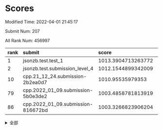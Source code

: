 # Scores

Modified Time: 2022-04-01 21:45:17

Submit Num: 207

All Rank Num: 456997

| rank |               submit               |       score        |       sigma        | pk_num |
| :--- | :--------------------------------- | :----------------- | :----------------- | :----- |
| 1    | jsonzb.test.test_1                 | 1013.3904713263772 | 0.8157487177956065 | 8832   |
| 2    | jsonzb.test.submission_level_4     | 1012.1544899342009 | 0.8193901860678667 | 8830   |
| 10   | cpp.21_12_24.submission-2b2ea0d7   | 1010.95535979353   | 0.7790844193712614 | 8824   |
| 79   | cpp.2022_01_09.submission-5b0e3de2 | 1003.4858781813919 | 0.721181933002894  | 8835   |
| 86   | cpp.2022_01_09.submission-816672bd | 1003.3266823906204 | 0.7231850755613296 | 8830   |


<details>
<summary>全部</summary>

| rank |                 submit                 |       score        |       sigma        | pk_num |
| :--- | :------------------------------------- | :----------------- | :----------------- | :----- |
| 1    | jsonzb.test.test_1                     | 1013.3904713263772 | 0.8157487177956065 | 8832   |
| 2    | jsonzb.test.submission_level_4         | 1012.1544899342009 | 0.8193901860678667 | 8830   |
| 3    | gobigger.level_3.submission_level_3_13 | 1012.1311739917209 | 0.7778206203565895 | 8828   |
| 4    | gobigger.level_3.submission_level_3_48 | 1012.0629642728385 | 0.7724606443262689 | 8831   |
| 5    | gobigger.level_3.submission_level_3_16 | 1011.586905607087  | 0.7859835247217057 | 8833   |
| 6    | gobigger.level_3.submission_level_3_9  | 1011.566051130643  | 0.7748782134212888 | 8830   |
| 7    | gobigger.level_3.submission_level_3_20 | 1011.560550284894  | 0.7580873974965728 | 8833   |
| 8    | gobigger.level_3.submission_level_3_25 | 1011.37465716623   | 0.7538563883805747 | 8834   |
| 9    | gobigger.level_3.submission_level_3_41 | 1010.9881118033006 | 0.7530571278505211 | 8836   |
| 10   | cpp.21_12_24.submission-2b2ea0d7       | 1010.95535979353   | 0.7790844193712614 | 8824   |
| 11   | gobigger.level_3.submission_level_3_26 | 1010.8339230667145 | 0.8026261882654669 | 8831   |
| 12   | gobigger.level_3.submission_level_3_38 | 1010.8191926933596 | 0.7563347009317929 | 8828   |
| 13   | gobigger.level_3.submission_level_3_37 | 1010.6676870482139 | 0.7643130561844219 | 8827   |
| 14   | gobigger.level_3.submission_level_3_36 | 1010.614419987184  | 0.7952810648003167 | 8829   |
| 15   | gobigger.level_3.submission_level_3_7  | 1010.5919691792285 | 0.7895423114093871 | 8831   |
| 16   | gobigger.level_3.submission_level_3_1  | 1010.5622058592977 | 0.7727949587458468 | 8831   |
| 17   | gobigger.level_3.submission_level_3_0  | 1010.431647996188  | 0.7504788441075757 | 8830   |
| 18   | gobigger.level_3.submission_level_3_31 | 1010.4142026244517 | 0.7614500877355901 | 8831   |
| 19   | gobigger.level_3.submission_level_3_39 | 1010.236858585192  | 0.7472145077646265 | 8825   |
| 20   | gobigger.level_3.submission_level_3_12 | 1010.235487139088  | 0.7591228570028863 | 8832   |
| 21   | gobigger.level_3.submission_level_3_45 | 1010.1843720359368 | 0.7573610309697565 | 8835   |
| 22   | gobigger.level_3.submission_level_3_11 | 1010.18374284332   | 0.7455991823614021 | 8831   |
| 23   | gobigger.level_3.submission_level_3_47 | 1010.1547113278381 | 0.7670461282988581 | 8835   |
| 24   | gobigger.level_3.submission_level_3_28 | 1010.1135389418159 | 0.7521918188202928 | 8831   |
| 25   | gobigger.level_3.submission_level_3_2  | 1010.0422377734538 | 0.7603235882174727 | 8831   |
| 26   | gobigger.level_3.submission_level_3_30 | 1009.9800196312243 | 0.7570389562964015 | 8830   |
| 27   | gobigger.level_3.submission_level_3_34 | 1009.9553949094579 | 0.7556379075340711 | 8827   |
| 28   | gobigger.level_3.submission_level_3_8  | 1009.9387374349557 | 0.7416305587253302 | 8830   |
| 29   | gobigger.level_3.submission_level_3_29 | 1009.9200268202266 | 0.7666825649595962 | 8831   |
| 30   | gobigger.level_3.submission_level_3_3  | 1009.9173602600534 | 0.7585357917323721 | 8829   |
| 31   | gobigger.level_3.submission_level_3_15 | 1009.8956491974883 | 0.7525996048514265 | 8828   |
| 32   | gobigger.level_3.submission_level_3_32 | 1009.8447626182352 | 0.7607796412840149 | 8834   |
| 33   | gobigger.level_3.submission_level_3_4  | 1009.8413822502898 | 0.7546898118686572 | 8836   |
| 34   | gobigger.level_3.submission_level_3_35 | 1009.8329408203934 | 0.739178612765019  | 8834   |
| 35   | gobigger.level_3.submission_level_3_14 | 1009.7524494927861 | 0.7414318134636204 | 8834   |
| 36   | gobigger.level_3.submission_level_3_10 | 1009.7248772089529 | 0.747137720044697  | 8833   |
| 37   | gobigger.level_3.submission_level_3_23 | 1009.7212168992725 | 0.737487289827651  | 8830   |
| 38   | gobigger.level_3.submission_level_3_6  | 1009.7133495945416 | 0.770285952803131  | 8831   |
| 39   | gobigger.level_3.submission_level_3_27 | 1009.6673260111303 | 0.7602210373118784 | 8829   |
| 40   | gobigger.level_3.submission_level_3_5  | 1009.5937786546252 | 0.7643476317077711 | 8832   |
| 41   | gobigger.level_3.submission_level_3_24 | 1009.5685450494756 | 0.7493888215114871 | 8830   |
| 42   | gobigger.level_3.submission_level_3_49 | 1009.566259898654  | 0.762403959542732  | 8831   |
| 43   | gobigger.level_3.submission_level_3_44 | 1009.5226592249304 | 0.7629136859116454 | 8825   |
| 44   | gobigger.level_3.submission_level_3_22 | 1009.4948608163706 | 0.7639484911510226 | 8835   |
| 45   | gobigger.level_3.submission_level_3_21 | 1009.3901867396605 | 0.7403937040534566 | 8833   |
| 46   | gobigger.level_3.submission_level_3_19 | 1009.3150049318655 | 0.7582555152496382 | 8830   |
| 47   | gobigger.level_3.submission_level_3_46 | 1009.2711367041094 | 0.7581065186475237 | 8830   |
| 48   | gobigger.level_3.submission_level_3_40 | 1009.2708941872581 | 0.7489126838046594 | 8834   |
| 49   | gobigger.level_3.submission_level_3_33 | 1008.9306540356963 | 0.7471942216722011 | 8829   |
| 50   | gobigger.level_3.submission_level_3_18 | 1008.7949888150881 | 0.7543500695989023 | 8832   |
| 51   | gobigger.level_3.submission_level_3_43 | 1008.6035161891472 | 0.7517501900071472 | 8833   |
| 52   | gobigger.level_3.submission_level_3_42 | 1008.1624825623237 | 0.7429986255469587 | 8830   |
| 53   | gobigger.level_3.submission_level_3_17 | 1007.6891505006247 | 0.7294418842834081 | 8832   |
| 54   | gobigger.level_1.submission_level_1_41 | 1004.593296916239  | 0.7247007091144179 | 8833   |
| 55   | gobigger.level_1.submission_level_1_22 | 1004.3817840577908 | 0.7170114716574443 | 8830   |
| 56   | gobigger.level_1.submission_level_1_35 | 1004.3514312215582 | 0.7256532806678094 | 8832   |
| 57   | gobigger.level_1.submission_level_1_28 | 1004.3419241489003 | 0.7167461695852161 | 8832   |
| 58   | gobigger.level_1.submission_level_1_43 | 1004.2676485329196 | 0.7161078600534263 | 8829   |
| 59   | gobigger.level_1.submission_level_1_0  | 1004.2490737609317 | 0.7191044574174645 | 8832   |
| 60   | gobigger.level_1.submission_level_1_36 | 1004.2471196821252 | 0.7261178393520675 | 8832   |
| 61   | gobigger.level_1.submission_level_1_47 | 1004.0985540827623 | 0.7263247248346557 | 8830   |
| 62   | gobigger.level_1.submission_level_1_29 | 1004.023611336276  | 0.7153711888179671 | 8836   |
| 63   | gobigger.level_1.submission_level_1_24 | 1004.0111687562905 | 0.7086697455223214 | 8836   |
| 64   | gobigger.level_1.submission_level_1_33 | 1003.95849882625   | 0.7159900970627956 | 8829   |
| 65   | gobigger.level_1.submission_level_1_44 | 1003.9180366469869 | 0.7194969977225667 | 8831   |
| 66   | gobigger.level_1.submission_level_1_38 | 1003.9024876917324 | 0.7187265743616162 | 8833   |
| 67   | gobigger.level_1.submission_level_1_39 | 1003.899934513139  | 0.7237448305362473 | 8832   |
| 68   | gobigger.level_1.submission_level_1_26 | 1003.8910454593606 | 0.7158962713951537 | 8832   |
| 69   | gobigger.level_1.submission_level_1_18 | 1003.7175727437617 | 0.7156257875386819 | 8833   |
| 70   | gobigger.level_1.submission_level_1_37 | 1003.703873996417  | 0.7114859102738305 | 8830   |
| 71   | gobigger.level_1.submission_level_1_32 | 1003.68885483249   | 0.7157515463205402 | 8828   |
| 72   | gobigger.level_1.submission_level_1_46 | 1003.6871776705568 | 0.7136827629752561 | 8831   |
| 73   | gobigger.level_1.submission_level_1_25 | 1003.6395200490813 | 0.7238198758868853 | 8826   |
| 74   | gobigger.level_1.submission_level_1_21 | 1003.6140700567904 | 0.7171050292587707 | 8832   |
| 75   | gobigger.level_1.submission_level_1_23 | 1003.5382180546337 | 0.6994879210564442 | 8836   |
| 76   | gobigger.level_1.submission_level_1_16 | 1003.5190448978846 | 0.7214437248479648 | 8829   |
| 77   | gobigger.level_1.submission_level_1_9  | 1003.513703814683  | 0.7211654984474722 | 8828   |
| 78   | gobigger.level_1.submission_level_1_8  | 1003.5022742806532 | 0.7226513751604502 | 8833   |
| 79   | cpp.2022_01_09.submission-5b0e3de2     | 1003.4858781813919 | 0.721181933002894  | 8835   |
| 80   | gobigger.level_1.submission_level_1_40 | 1003.4802673796481 | 0.6992854716716611 | 8832   |
| 81   | gobigger.level_1.submission_level_1_30 | 1003.4587836120969 | 0.7186789236902804 | 8832   |
| 82   | gobigger.level_1.submission_level_1_19 | 1003.3875618907633 | 0.708430726006836  | 8833   |
| 83   | gobigger.level_1.submission_level_1_11 | 1003.3432070996314 | 0.7209301461173849 | 8833   |
| 84   | gobigger.level_1.submission_level_1_34 | 1003.3336358843228 | 0.7150212239841189 | 8830   |
| 85   | gobigger.level_1.submission_level_1_5  | 1003.3318595838404 | 0.7131762241656027 | 8831   |
| 86   | cpp.2022_01_09.submission-816672bd     | 1003.3266823906204 | 0.7231850755613296 | 8830   |
| 87   | gobigger.level_1.submission_level_1_20 | 1003.3201723944708 | 0.7174471573183164 | 8830   |
| 88   | gobigger.level_1.submission_level_1_31 | 1003.2850362126029 | 0.7134943246997987 | 8827   |
| 89   | gobigger.level_1.submission_level_1_13 | 1003.2596325304165 | 0.7125988786024515 | 8823   |
| 90   | gobigger.level_1.submission_level_1_48 | 1003.0531177108911 | 0.7016239574616037 | 8827   |
| 91   | gobigger.level_1.submission_level_1_49 | 1003.0396320697198 | 0.7111398415408723 | 8831   |
| 92   | gobigger.level_1.submission_level_1_42 | 1003.0160655820315 | 0.71485295932774   | 8830   |
| 93   | gobigger.level_1.submission_level_1_27 | 1002.996849536578  | 0.7225248891081919 | 8831   |
| 94   | gobigger.level_1.submission_level_1_4  | 1002.9959872119094 | 0.7170709465285652 | 8835   |
| 95   | gobigger.level_1.submission_level_1_15 | 1002.9883238246736 | 0.7109116330057788 | 8830   |
| 96   | gobigger.level_1.submission_level_1_12 | 1002.9405868575338 | 0.7199471233325474 | 8831   |
| 97   | gobigger.level_1.submission_level_1_2  | 1002.9316740994358 | 0.7145055962399677 | 8826   |
| 98   | gobigger.level_1.submission_level_1_45 | 1002.8137120187703 | 0.7103487988170778 | 8833   |
| 99   | gobigger.level_1.submission_level_1_7  | 1002.7801797853894 | 0.7206055194196543 | 8832   |
| 100  | gobigger.level_1.submission_level_1_1  | 1002.7193131460529 | 0.7174726155230604 | 8828   |
| 101  | gobigger.level_1.submission_level_1_6  | 1002.5884228428847 | 0.7121471987661913 | 8832   |
| 102  | gobigger.level_1.submission_level_1_3  | 1002.5563752841794 | 0.7214312253227172 | 8835   |
| 103  | gobigger.level_1.submission_level_1_14 | 1002.417016351349  | 0.7197357973144375 | 8830   |
| 104  | gobigger.level_1.submission_level_1_10 | 1002.3733790397113 | 0.7049955337500101 | 8829   |
| 105  | gobigger.level_1.submission_level_1_17 | 1002.3125571429861 | 0.7150927962283989 | 8832   |
| 106  | gobigger.random.submission_random_42   | 997.967901971035   | 0.711613053408329  | 8834   |
| 107  | gobigger.random.submission_random_38   | 997.6772653204132  | 0.7017607818771145 | 8829   |
| 108  | gobigger.random.submission_random_35   | 997.0045974636594  | 0.70455091439777   | 8834   |
| 109  | gobigger.random.submission_random_1    | 996.9967536506724  | 0.7159327712254147 | 8829   |
| 110  | gobigger.random.submission_random_30   | 996.7639614048779  | 0.7203267820332978 | 8830   |
| 111  | gobigger.random.submission_random_48   | 996.7592158879803  | 0.709216284478882  | 8832   |
| 112  | gobigger.random.submission_random_11   | 996.6522313351344  | 0.708734273094149  | 8832   |
| 113  | gobigger.random.submission_random_45   | 996.6455382011811  | 0.7066859882300748 | 8830   |
| 114  | gobigger.random.submission_random_26   | 996.4974197222913  | 0.708948651803364  | 8835   |
| 115  | gobigger.random.submission_random_20   | 996.4652353016883  | 0.7035048672212418 | 8831   |
| 116  | gobigger.random.submission_random_39   | 996.4557079755738  | 0.7146938882450783 | 8825   |
| 117  | gobigger.random.submission_random_18   | 996.4544460082758  | 0.7214985168780848 | 8832   |
| 118  | gobigger.random.submission_random_7    | 996.4106477965737  | 0.7048583968269128 | 8832   |
| 119  | gobigger.random.submission_random_10   | 996.3431930044899  | 0.7194287869351614 | 8831   |
| 120  | gobigger.random.submission_random_9    | 996.3244730843978  | 0.7262380891087562 | 8833   |
| 121  | gobigger.random.submission_random_15   | 996.2456206663891  | 0.7119164016589351 | 8832   |
| 122  | gobigger.random.submission_random_17   | 996.2297389010625  | 0.691440501473727  | 8830   |
| 123  | gobigger.random.submission_random_31   | 996.2204642026055  | 0.6946300936757068 | 8830   |
| 124  | gobigger.random.submission_random_22   | 996.2174784421464  | 0.7112403586300119 | 8829   |
| 125  | gobigger.random.submission_random_2    | 996.1379152167767  | 0.7185754985109799 | 8832   |
| 126  | gobigger.random.submission_random_6    | 996.0712872928091  | 0.7052772399390982 | 8829   |
| 127  | gobigger.random.submission_random_29   | 995.9937421967369  | 0.702220114865909  | 8832   |
| 128  | gobigger.random.submission_random_49   | 995.9915428038404  | 0.7215782556389527 | 8832   |
| 129  | gobigger.random.submission_random_32   | 995.988786348391   | 0.7078530013171235 | 8830   |
| 130  | gobigger.random.submission_random_28   | 995.9590504399764  | 0.7078432924214597 | 8832   |
| 131  | gobigger.random.submission_random_5    | 995.9434463210337  | 0.7234545906613025 | 8829   |
| 132  | gobigger.random.submission_random_43   | 995.9029732156556  | 0.7226241401107046 | 8830   |
| 133  | gobigger.random.submission_random_27   | 995.902254294296   | 0.7076901658897455 | 8828   |
| 134  | gobigger.random.submission_random_21   | 995.9001477798677  | 0.7159265780155954 | 8837   |
| 135  | gobigger.random.submission_random_36   | 995.8694844193734  | 0.7023889652598295 | 8828   |
| 136  | gobigger.random.submission_random_37   | 995.817246376141   | 0.718589373729827  | 8829   |
| 137  | gobigger.random.submission_random_25   | 995.7765107932491  | 0.7068796685071511 | 8832   |
| 138  | gobigger.random.submission_random_47   | 995.7716131461891  | 0.7143608238369468 | 8831   |
| 139  | gobigger.random.submission_random_40   | 995.7709868866597  | 0.717246247273601  | 8834   |
| 140  | gobigger.random.submission_random_4    | 995.7443170800351  | 0.7086184238546737 | 8830   |
| 141  | gobigger.random.submission_random_12   | 995.7070334747954  | 0.7281157003938504 | 8832   |
| 142  | gobigger.random.submission_random_13   | 995.6482092588367  | 0.7189966453643067 | 8829   |
| 143  | gobigger.random.submission_random_16   | 995.6336173355635  | 0.7178956284163502 | 8832   |
| 144  | gobigger.random.submission_random_44   | 995.6280581516213  | 0.7141744513528769 | 8832   |
| 145  | gobigger.random.submission_random_23   | 995.5130723727727  | 0.7103040732915965 | 8827   |
| 146  | gobigger.random.submission_random_8    | 995.4702405787713  | 0.7331477716286331 | 8833   |
| 147  | gobigger.random.submission_random_46   | 995.3537292646528  | 0.7188183582909893 | 8827   |
| 148  | gobigger.random.submission_random_19   | 995.3523963221629  | 0.7107685718588492 | 8833   |
| 149  | gobigger.random.submission_random_3    | 995.3450854763364  | 0.712381242644834  | 8834   |
| 150  | gobigger.random.submission_random_0    | 995.1972205429927  | 0.7090498238025218 | 8833   |
| 151  | gobigger.random.submission_random_34   | 994.9541206868952  | 0.7195131312599589 | 8831   |
| 152  | gobigger.random.submission_random_33   | 994.787475263177   | 0.7026350606028733 | 8835   |
| 153  | gobigger.random.submission_random_41   | 994.6757174776039  | 0.7137540976403733 | 8834   |
| 154  | gobigger.random.submission_random_14   | 994.5537642718418  | 0.72630052046047   | 8831   |
| 155  | gobigger.level_2.submission_level_2_6  | 994.4063046849961  | 0.7222825144410543 | 8829   |
| 156  | gobigger.random.submission_random_24   | 994.2667514598795  | 0.723291932965759  | 8834   |
| 157  | gobigger.level_2.submission_level_2_10 | 993.8933284017182  | 0.7460077128676502 | 8828   |
| 158  | gobigger.level_2.submission_level_2_11 | 993.4867704897138  | 0.7323883498846401 | 8831   |
| 159  | gobigger.level_2.submission_level_2_25 | 993.1896364254995  | 0.7371883264781701 | 8827   |
| 160  | gobigger.level_2.submission_level_2_47 | 993.1844789406847  | 0.7320538378270472 | 8832   |
| 161  | gobigger.level_2.submission_level_2_34 | 993.1496252916163  | 0.7331823165023075 | 8831   |
| 162  | gobigger.level_2.submission_level_2_35 | 993.1263554852475  | 0.7425178698016712 | 8834   |
| 163  | gobigger.level_2.submission_level_2_33 | 993.0850710165395  | 0.7305432833212842 | 8828   |
| 164  | gobigger.level_2.submission_level_2_42 | 992.73989565613    | 0.7413849521620217 | 8832   |
| 165  | gobigger.level_2.submission_level_2_15 | 992.6912693575383  | 0.7476306115321725 | 8836   |
| 166  | gobigger.level_2.submission_level_2_48 | 992.6626360292933  | 0.7494895375826225 | 8827   |
| 167  | gobigger.level_2.submission_level_2_39 | 992.6375263729072  | 0.7322417008112956 | 8832   |
| 168  | gobigger.level_2.submission_level_2_8  | 992.6005576121936  | 0.7225938695359119 | 8833   |
| 169  | gobigger.level_2.submission_level_2_31 | 992.5942760632718  | 0.7294263397519571 | 8828   |
| 170  | gobigger.level_2.submission_level_2_38 | 992.5902121374769  | 0.7422533214009455 | 8830   |
| 171  | gobigger.level_2.submission_level_2_43 | 992.5201680373676  | 0.7417168269256915 | 8825   |
| 172  | gobigger.level_2.submission_level_2_0  | 992.5113503780043  | 0.7523289607648902 | 8830   |
| 173  | gobigger.level_2.submission_level_2_7  | 992.4917223276626  | 0.7284315450938441 | 8836   |
| 174  | gobigger.level_2.submission_level_2_27 | 992.4334258118795  | 0.7482437647363422 | 8827   |
| 175  | gobigger.level_2.submission_level_2_20 | 992.3017419513118  | 0.7352066960289294 | 8828   |
| 176  | gobigger.level_2.submission_level_2_12 | 992.2736701465453  | 0.7374299290168069 | 8825   |
| 177  | gobigger.level_2.submission_level_2_16 | 992.2671307333069  | 0.7552842270512115 | 8831   |
| 178  | gobigger.level_2.submission_level_2_2  | 992.2447081497356  | 0.759289362718946  | 8826   |
| 179  | gobigger.level_2.submission_level_2_36 | 992.2446857249058  | 0.7365725179008327 | 8829   |
| 180  | gobigger.level_2.submission_level_2_44 | 992.2163497038249  | 0.7487557154204995 | 8825   |
| 181  | gobigger.level_2.submission_level_2_18 | 992.1626430137724  | 0.7320091568171432 | 8832   |
| 182  | gobigger.level_2.submission_level_2_30 | 992.1401884820737  | 0.7516759581764703 | 8830   |
| 183  | gobigger.level_2.submission_level_2_46 | 992.1149843341859  | 0.7610112648445462 | 8832   |
| 184  | gobigger.level_2.submission_level_2_29 | 992.1033337013018  | 0.7398232854619804 | 8832   |
| 185  | gobigger.level_2.submission_level_2_24 | 992.101978119809   | 0.7302767908611821 | 8829   |
| 186  | gobigger.level_2.submission_level_2_1  | 992.0715271389435  | 0.7524044560092158 | 8830   |
| 187  | gobigger.level_2.submission_level_2_21 | 991.9118407500765  | 0.7472787966356415 | 8832   |
| 188  | gobigger.level_2.submission_level_2_17 | 991.9078777931481  | 0.7454783066558875 | 8835   |
| 189  | gobigger.level_2.submission_level_2_40 | 991.768496630775   | 0.7594037536741558 | 8828   |
| 190  | gobigger.level_2.submission_level_2_28 | 991.768125265685   | 0.74466639608204   | 8832   |
| 191  | gobigger.level_2.submission_level_2_14 | 991.7615934852835  | 0.7472544603043354 | 8827   |
| 192  | gobigger.level_2.submission_level_2_19 | 991.7431110603911  | 0.7588056079931113 | 8833   |
| 193  | gobigger.level_2.submission_level_2_3  | 991.3287418002657  | 0.7454385961216952 | 8834   |
| 194  | gobigger.level_2.submission_level_2_45 | 991.3054595823984  | 0.7486094142481822 | 8831   |
| 195  | gobigger.level_2.submission_level_2_32 | 991.1365227195578  | 0.7575936978113208 | 8834   |
| 196  | gobigger.level_2.submission_level_2_23 | 991.1178355739788  | 0.7439066016350979 | 8827   |
| 197  | gobigger.level_2.submission_level_2_5  | 991.0137589862921  | 0.7716653965595377 | 8830   |
| 198  | gobigger.level_2.submission_level_2_41 | 990.9692345957699  | 0.7581028820319442 | 8826   |
| 199  | gobigger.level_2.submission_level_2_13 | 990.9062337857453  | 0.7575156979621395 | 8831   |
| 200  | gobigger.level_2.submission_level_2_4  | 990.8801581243933  | 0.7645377940667091 | 8834   |
| 201  | gobigger.level_2.submission_level_2_37 | 990.8297284472588  | 0.7650569371134384 | 8829   |
| 202  | gobigger.level_2.submission_level_2_26 | 990.5213026460418  | 0.7744960530764836 | 8829   |
| 203  | gobigger.level_2.submission_level_2_9  | 990.2472870705794  | 0.7722283664154502 | 8836   |
| 204  | gobigger.level_2.submission_level_2_22 | 990.2229563220594  | 0.759729784629958  | 8835   |
| 205  | gobigger.level_2.submission_level_2_49 | 989.854371827946   | 0.7757160693161838 | 8823   |
| 206  | gobigger.none.submission_none_0        | 975.9530671189156  | 1.4267208667693652 | 8829   |
| 207  | gobigger.none.submission_none_1        | 974.5346046071849  | 1.7173095463054124 | 8835   |

</details>